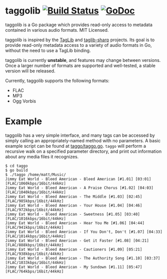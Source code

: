 taggolib [![Build Status](https://travis-ci.org/mdlayher/taggolib.svg?branch=master)](https://travis-ci.org/mdlayher/taggolib) [![GoDoc](http://godoc.org/github.com/mdlayher/taggolib?status.svg)](http://godoc.org/github.com/mdlayher/taggolib)
========

taggolib is a Go package which provides read-only access to metadata contained in various audio formats.  MIT Licensed.

taggolib is inspired by the [TagLib](http://taglib.github.io/) and [taglib-sharp](https://github.com/mono/taglib-sharp/)
projects.  Its goal is to provide read-only metadata access to a variety of audio formats in Go, without the need
to use a TagLib binding.

taggolib is currently **unstable**, and features may change between versions.  Once a larger number of formats are
supported and well-tested, a stable version will be released.

Currently, taggolib supports the following formats:

- FLAC
- MP3
- Ogg Vorbis

Example
=======

taggolib has a very simple interface, and many tags can be accessed by simply calling an appropriately-named
method with no parameters. A basic example script can be found at [taggo/taggo.go](https://github.com/mdlayher/taggolib/blob/master/cmd/taggo/taggo.go).
`taggo` will perform a recursive walk on a specified parameter directory, and print out information about any
media files it recognizes.

```
$ cd taggo
$ go build
$ ./taggo /home/matt/Music/
Jimmy Eat World - Bleed American - Bleed American [#1.01] [03:01] [FLAC/1060kbps/16bit/44kHz]
Jimmy Eat World - Bleed American - A Praise Chorus [#1.02] [04:03] [FLAC/1040kbps/16bit/44kHz]
Jimmy Eat World - Bleed American - The Middle [#1.03] [02:45] [FLAC/985kbps/16bit/44kHz]
Jimmy Eat World - Bleed American - Your House [#1.04] [04:46] [FLAC/972kbps/16bit/44kHz]
Jimmy Eat World - Bleed American - Sweetness [#1.05] [03:40] [FLAC/1016kbps/16bit/44kHz]
Jimmy Eat World - Bleed American - Hear You Me [#1.06] [04:44] [FLAC/941kbps/16bit/44kHz]
Jimmy Eat World - Bleed American - If You Don't, Don't [#1.07] [04:33] [FLAC/1014kbps/16bit/44kHz]
Jimmy Eat World - Bleed American - Get it Faster [#1.08] [04:21] [FLAC/888kbps/16bit/44kHz]
Jimmy Eat World - Bleed American - Cautioners [#1.09] [05:21] [FLAC/938kbps/16bit/44kHz]
Jimmy Eat World - Bleed American - The Authority Song [#1.10] [03:37] [FLAC/1033kbps/16bit/44kHz]
Jimmy Eat World - Bleed American - My Sundown [#1.11] [05:47] [FLAC/764kbps/16bit/44kHz]
```
